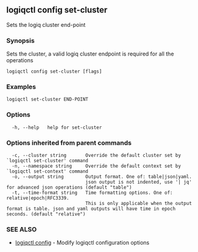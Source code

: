## logiqctl config set-cluster

Sets the logiq cluster end-point

### Synopsis


Sets the cluster, a valid logiq cluster endpoint is required for all the operations
		

```
logiqctl config set-cluster [flags]
```

### Examples

```
logiqctl set-cluster END-POINT
```

### Options

```
  -h, --help   help for set-cluster
```

### Options inherited from parent commands

```
  -c, --cluster string       Override the default cluster set by `logiqctl set-cluster' command
  -n, --namespace string     Override the default context set by `logiqctl set-context' command
  -o, --output string        Output format. One of: table|json|yaml. 
                             json output is not indented, use '| jq' for advanced json operations (default "table")
  -t, --time-format string   Time formatting options. One of: relative|epoch|RFC3339. 
                             This is only applicable when the output format is table. json and yaml outputs will have time in epoch seconds. (default "relative")
```

### SEE ALSO

* [logiqctl config](logiqctl_config.md)	 - Modify logiqctl configuration options

